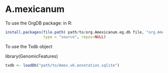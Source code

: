 # A.mexicanum

To use the OrgDB package:
in R: 
```R
install.packages(file.path( path/to/org.Amexicanum.eg.db file, "org.Amexicanum.eg.db"), 
                 type = "source", repos=NULL)
```
To use the Txdb object

library(GenomicFeatures)
```R
txdb <- loadDb("path/to/Amex.v6.annotation.sqlite")
```

